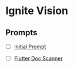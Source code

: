 # Ignite Vision

## Prompts
- [ ] [Initial Prompt](./spec.md)
- [ ] [Flutter Doc Scanner](../flutter_doc_scanner/flutter-doc-scanner.md)

